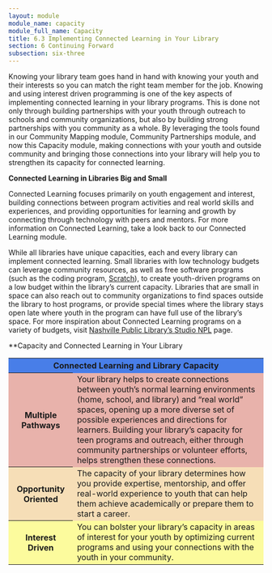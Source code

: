 ```yaml
---
layout: module
module_name: capacity
module_full_name: Capacity
title: 6.3 Implementing Connected Learning in Your Library
section: 6 Continuing Forward
subsection: six-three
---
```


Knowing your library team goes hand in hand with knowing your youth and their interests so you can match the right team member for the job. Knowing and using interest driven programming is one of the key aspects of implementing connected learning in your library programs. This is done not only through building partnerships with your youth through outreach to schools and community organizations, but also by building strong partnerships with you community as a whole. By leveraging the tools found in our Community Mapping module, Community Partnerships module, and now this Capacity module, making connections with your youth and outside community and bringing those connections into your library will help you to strengthen its capacity for connected learning. 

**Connected Learning in Libraries Big and Small**

Connected Learning focuses primarily on youth engagement and interest, building connections between program activities and real world skills and experiences, and providing opportunities for learning and growth by connecting through technology with peers and mentors. For more information on Connected Learning, take a look back to our Connected Learning module. 

While all libraries have unique capacities, each and every library can implement connected learning. Small libraries with low technology budgets can leverage community resources, as well as free software programs (such as the coding program, <a href="https://scratch.mit.edu/">Scratch</a>), to create youth-driven programs on a low budget within the library’s current capacity. Libraries that are small in space can also reach out to community organizations to find spaces outside the library to host programs, or provide special times where the library stays open late where youth in the program can have full use of the library’s space. For more inspiration about Connected Learning programs on a variety of budgets, visit <a href="http://nashvillepubliclibrary.org/studionpl/">Nashville Public Library’s Studio NPL</a> page. 

**Capacity and Connected Learning in Your Library 

<table>
  <tr><th colspan="2" bgcolor="#487EE8" width="25%">Connected Learning and Library Capacity</th></tr>
  <tr><th bgcolor="#E8B2AB">Multiple Pathways</th><td bgcolor="#E8B2AB">Your library helps to create connections between youth’s normal learning environments (home, school, and library) and “real world” spaces, opening up a more diverse set of possible experiences and directions for learners. Building your library’s capacity for teen programs and outreach, either through community partnerships or volunteer efforts, helps strengthen these connections.</td></tr>
  <tr><th bgcolor="#F6DEB7">Opportunity Oriented</th><td bgcolor="#F6DEB7">The capacity of your library determines how you provide expertise, mentorship, and offer real-world experience to youth that can help them achieve academically or prepare them to start a career.</td></tr>
  <tr><th bgcolor="#FCFB9D">Interest Driven</th><td bgcolor="#FCFB9D">You can bolster your library’s capacity in areas of interest for your youth by optimizing current programs and using your connections with the youth in your community.</td></tr>
